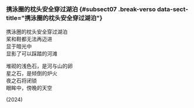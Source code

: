 ### 携泳圈的枕头安全穿过湖泊 {#subsect07 .break-verso data-sect-title="携泳圈的枕头安全穿过湖泊"}

携泳圈的枕头安全穿过湖泊  
桨和鞋都无法再迈进  
显于暗光中  
显影了可以踩踏的河滩

堆砌的浅色石，是河与山的卵  
星之石，是倾倒的炉火  
夜之石将闭锁  
眼眸中，傍晚的天空

<p class="date">(2024)</p>